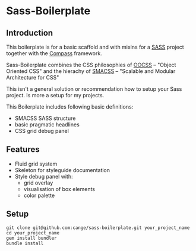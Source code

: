 # Sass-Boilerplate

## Introduction

  This boilerplate is for a basic scaffold and with mixins for a [SASS][sass] project together with the [Compass][compass] framework.

  Sass-Boilerplate combines the CSS philosophies of [OOCSS][oocss] – "Object Oriented CSS" and the hierachy of [SMACSS][smacss] – "Scalable and Modular Architecture for CSS"

  This isn't a general solution or recommendation how to setup your Sass project. 
  Is more a setup for my projects.
  
  This Boilerplate includes following basic definitions:
  
  * SMACSS SASS structure
  * basic pragmatic headlines
  * CSS grid debug panel

## Features

  * Fluid grid system 
  * Skeleton for styleguide documentation 
  * Style debug panel with: 
    * grid overlay 
    * visualisation of box elements 
    * color palette

## Setup

    git clone git@github.com:cange/sass-boilerplate.git your_project_name
    cd your_project_name
    gem install bundler
    bundle install
    
[sass]: http://sass-lang.com
[compass]: http://compass-style.org/reference/compass/
[oocss]: https://github.com/stubbornella/oocss/wiki
[smacss]: http://smacss.com/
